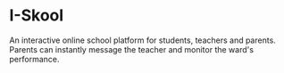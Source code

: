 # I-Skool
An interactive online school platform for students, teachers and parents.
Parents can instantly message the teacher and monitor the ward's performance.
